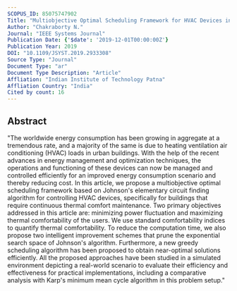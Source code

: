 ```yaml
---
SCOPUS_ID: 85075747902
Title: "Multiobjective Optimal Scheduling Framework for HVAC Devices in Energy-Efficient Buildings"
Author: "Chakraborty N."
Journal: "IEEE Systems Journal"
Publication Date: {'$date': '2019-12-01T00:00:00Z'}
Publication Year: 2019
DOI: "10.1109/JSYST.2019.2933308"
Source Type: "Journal"
Document Type: "ar"
Document Type Description: "Article"
Affliation: "Indian Institute of Technology Patna"
Affliation Country: "India"
Cited by count: 16
---
```


## Abstract
"The worldwide energy consumption has been growing in aggregate at a tremendous rate, and a majority of the same is due to heating ventilation air conditioning (HVAC) loads in urban buildings. With the help of the recent advances in energy management and optimization techniques, the operations and functioning of these devices can now be managed and controlled efficiently for an improved energy consumption scenario and thereby reducing cost. In this article, we propose a multiobjective optimal scheduling framework based on Johnson's elementary circuit finding algorithm for controlling HVAC devices, specifically for buildings that require continuous thermal comfort maintenance. Two primary objectives addressed in this article are: minimizing power fluctuation and maximizing thermal comfortability of the users. We use standard comfortability indices to quantify thermal comfortability. To reduce the computation time, we also propose two intelligent improvement schemes that prune the exponential search space of Johnson's algorithm. Furthermore, a new greedy scheduling algorithm has been proposed to obtain near-optimal solutions efficiently. All the proposed approaches have been studied in a simulated environment depicting a real-world scenario to evaluate their efficiency and effectiveness for practical implementations, including a comparative analysis with Karp's minimum mean cycle algorithm in this problem setup."
